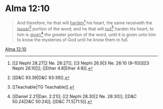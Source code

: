 # Alma 12:10

> And therefore, he that will <u>harden</u>[^a] his heart, the same receiveth the <u>lesser</u>[^b] portion of the word; and he that will <u>not</u>[^c] harden his heart, to him is <u>given</u>[^d] the greater portion of the word, until it is given unto him to know the mysteries of God until he know them in full.

[Alma 12:10](https://www.churchofjesuschrist.org/study/scriptures/bofm/alma/12?lang=eng&id=p10#p10)


[^a]: [[2 Nephi 28.27|2 Ne. 28:27]]; [[3 Nephi 26.9|3 Ne. 26:10 (9–10)]][[3 Nephi 26.10|]]; [[Ether 4.8|Ether 4:8]].  
[^b]: [[D&C 93.39|D&C 93:39]].  
[^c]: [[Teachable|TG Teachable]].  
[^d]: [[Daniel 2.21|Dan. 2:21]]; [[2 Nephi 28.30|2 Ne. 28:30]]; [[D&C 50.24|D&C 50:24]]; [[D&C 71.5|71:5]].  
